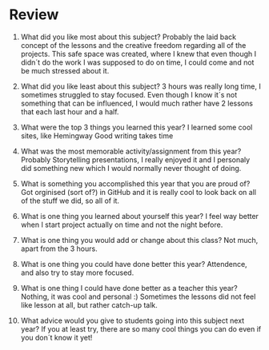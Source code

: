 # Review

1. What did you like most about this subject?
Probably the laid back concept of the lessons and the creative freedom regarding all of the projects. This safe space was created, where I knew that even though I didn´t do the work I was supposed to do on time, I could come and not be much stressed about it.

2. What did you like least about this subject?
3 hours was really long time, I sometimes struggled to stay focused. Even though I know it´s not something that can be influenced, I would much rather have 2 lessons that each last hour and a half.

3. What were the top 3 things you learned this year?
    I learned some cool sites, like Hemingway
    Good writing takes time
    

4. What was the most memorable activity/assignment from this year?
    Probably Storytelling presentations, I really enjoyed it and I personaly did something new which I would normally never thought of doing.

5. What is something you accomplished this year that you are proud of?
    Got orginised (sort of?) in GitHub and it is really cool to look back on all of the stuff we did, so all of it.

6. What is one thing you learned about yourself this year?
    I feel way better when I start project actually on time and not the night before.

7. What is one thing you would add or change about this class?
    Not much, apart from the 3 hours. 

8. What is one thing you could have done better this year?
    Attendence, and also try to stay more focused.

9. What is one thing I could have done better as a teacher this year?
    Nothing, it was cool and personal :) Sometimes the lessons did not feel like lesson at all, but rather catch-up talk.

10. What advice would you give to students going into this subject next year?
    If you at least try, there are so many cool things you can do even if you don´t know it yet!
